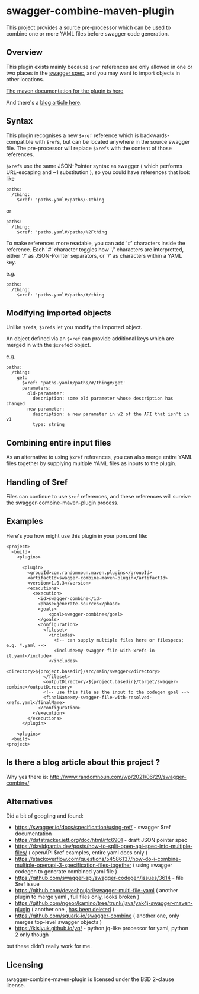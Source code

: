 # swagger-combine-maven-plugin

This project provides a source pre-processor which can be used to combine one or more YAML files before swagger code generation.

## Overview

This plugin exists mainly because `$ref` references are only allowed in one or two places in the [swagger spec](https://swagger.io/docs/specification/using-ref/), and you may want to import objects in other locations.

[The maven documentation for the plugin is here](https://randomnoun.github.io/swagger-combine-maven-plugin/)

And there's a [blog article here](http://www.randomnoun.com/wp/2021/06/29/swagger-combine/).

## Syntax

This plugin recognises a new `$xref` reference which is backwards-compatible with `$ref`s, but can be located anywhere in the source swagger file. 
The pre-processor will replace `$xrefs` with the content of those references. 

`$xrefs` use the same JSON-Pointer syntax as swagger ( which performs URL-escaping and ~1 substitution ), so you could have references that look like

    paths:
      /thing:
        $xref: 'paths.yaml#/paths/~1thing
    
or

    paths:
      /thing:
        $xref: 'paths.yaml#/paths/%2Fthing
    
To make references more readable, you can add '#' characters inside the reference. Each '#' character toggles how '/' characters are interpretted, either '/' as JSON-Pointer separators,
or '/' as characters within a YAML key.

e.g.

    paths:
      /thing:
        $xref: 'paths.yaml#/paths/#/thing

## Modifying imported objects

Unlike `$ref`s, `$xref`s let you modify the imported object. 

An object defined via an `$xref` can provide additional keys which are merged in with the `$xref`ed object.

e.g.

    paths:
      /thing:
        get:
          $xref: 'paths.yaml#/paths/#/thing#/get'
          parameters:
            old-parameter:
              description: some old parameter whose description has changed
            new-parameter: 
              description: a new parameter in v2 of the API that isn't in v1
              type: string

## Combining entire input files

As an alternative to using `$xref` references, you can also merge entire YAML files together by supplying multiple YAML files as inputs to the plugin.

## Handling of $ref

Files can continue to use `$ref` references, and these references will survive the swagger-combine-maven-plugin process.

## Examples

Here's you how might use this plugin in your pom.xml file:

    <project>
      <build>
        <plugins>
    
          <plugin>
            <groupId>com.randomnoun.maven.plugins</groupId>
            <artifactId>swagger-combine-maven-plugin</artifactId>
            <version>1.0.3</version>
            <executions>
              <execution>
                <id>swagger-combine</id>
                <phase>generate-sources</phase>
                <goals>
                    <goal>swagger-combine</goal>
                </goals>
                <configuration>
                  <fileset>
                    <includes>
                      <!-- can supply multiple files here or filespecs; e.g. *.yaml -->
                      <include>my-swagger-file-with-xrefs-in-it.yaml</include>
                    </includes>
                    <directory>${project.basedir}/src/main/swagger</directory>
                  </fileset>
                  <outputDirectory>${project.basedir}/target/swagger-combine</outputDirectory>
                  <!-- use this file as the input to the codegen goal -->
                  <finalName>my-swagger-file-with-resolved-xrefs.yaml</finalName>
                </configuration>
              </execution>
            </executions>
          </plugin>
                
        <plugins>
      <build>
    <project>
            

## Is there a blog article about this project ?

Why yes there is: http://www.randomnoun.com/wp/2021/06/29/swagger-combine/

## Alternatives

Did a bit of googling and found:

* https://swagger.io/docs/specification/using-ref/ - swagger $ref documentation
* https://datatracker.ietf.org/doc/html/rfc6901 - draft JSON pointer spec
* https://davidgarcia.dev/posts/how-to-split-open-api-spec-into-multiple-files/ ( openAPI $ref examples, entire yaml docs only )
* https://stackoverflow.com/questions/54586137/how-do-i-combine-multiple-openapi-3-specification-files-together ( using swagger codegen to generate combined yaml file )
* https://github.com/swagger-api/swagger-codegen/issues/3614 - file $ref issue
* https://github.com/deveshpujari/swagger-multi-file-yaml ( another plugin to merge yaml , full files only, looks broken )
* https://github.com/ngeor/kamino/tree/trunk/java/yak4j-swagger-maven-plugin ( another one , [has been deleted](https://github.com/ngeor/kamino/search?q=yak4j-swagger-maven-plugin&type=commits) )
* https://github.com/squark-io/swagger-combine ( another one, only merges top-level swagger objects )
* https://kislyuk.github.io/yq/ - python jq-like processor for yaml, python 2 only though

but these didn't really work for me.

## Licensing

swagger-combine-maven-plugin is licensed under the BSD 2-clause license.


